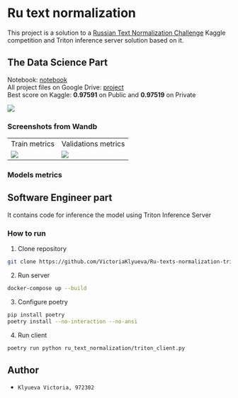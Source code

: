 # Ru text normalization
This project is a solution to a [Russian Text Normalization Challenge](https://www.kaggle.com/competitions/text-normalization-challenge-russian-language) Kaggle competition and Triton inference server solution based on it.

## The Data Science Part

Notebook: [notebook](https://colab.research.google.com/drive/1F5uJ9V5_pY8qXs-7z9qE9kmsubbrhCH1#scrollTo=HJsbTPf1rTkf)\
All project files on Google Drive: [project](https://drive.google.com/drive/folders/1e44PCViPQSdO-VEQimxptiJYGkPGz5eN?usp=sharing)\
Best score on Kaggle: **0.97591** on Public and **0.97519** on Private

<img src="https://github.com/VictoriaKlyueva/Ru-texts-normalization-triton-server/blob/readme/images/kaggle_leaderboard_screen">

### Screenshots from Wandb
<table>
<tbody>
  <tr>
    <td>Train metrics</td>
    <td>Validations metrics</td>
  </tr>
  <tr>
    <td><img src="https://github.com/VictoriaKlyueva/Ru-texts-normalization-triton-server/blob/readme/images/wandb_train.png"></td>
    <td><img src="https://github.com/VictoriaKlyueva/Ru-texts-normalization-triton-server/blob/readme/images/wandb_test.png"></td>
  </tr>
</tbody>
</table>

### Models metrics

<TODO>

## Software Engineer part

It contains code for inference the model using Triton Inference Server

### How to run

1. Clone repository
  ```bash
  git clone https://github.com/VictoriaKlyueva/Ru-texts-normalization-triton-server.git
  ```

2. Run server
  ```bash
  docker-compose up --build
  ```

3. Configure poetry
  ```bash
  pip install poetry
  poetry install --no-interaction --no-ansi
  ```

4. Run client
  ```bash
  poetry run python ru_text_normalization/triton_client.py
  ```

## Author
- `Klyueva Victoria, 972302`
